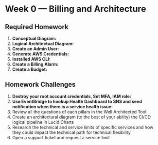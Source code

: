 # Week 0 — Billing and Architecture

## Required Homework

   1. **Conceptual Diagram:**
   2. **Logical Architectual Diagram:**
   3. **Create an Admin User:**
   4. **Generate AWS Credentials:**
   5. **Installed AWS CLI:**
   6. **Create a Billing Alarm:**
   7. **Create a Budget:**
##  Homework Challenges
   1. **Destroy your root account credentials, Set MFA, IAM role:**
   2. **Use EventBridge to hookup Health Dashboard to SNS and send notification when there is a service health issue:**
   3. Review all the questions of each pillars in the Well Architected Tool
   4. Create an architectural diagram (to the best of your ability) the CI/CD logical pipeline in Lucid Charts
   5. Research the technical and service limits of specific services and how they could impact the technical path for technical flexibility
   6. Open a support ticket and request a service limit
